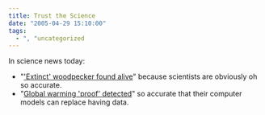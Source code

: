 ```yaml
---
title: Trust the Science
date: "2005-04-29 15:10:00"
tags:
  - ", "uncategorized
---
```

<p> In science news today:</p>

<ul> <li>"<a href="http://news.bbc.co.uk/2/hi/science/nature/4493825.stm">'Extinct'
woodpecker found alive</a>" because scientists are obviously oh
so accurate.</li>

<li>"<a href="http://news.bbc.co.uk/2/hi/science/nature/4495463.stm">Global
warming 'proof' detected</a>" so accurate that their computer models
can replace having data.</li>

</ul>

